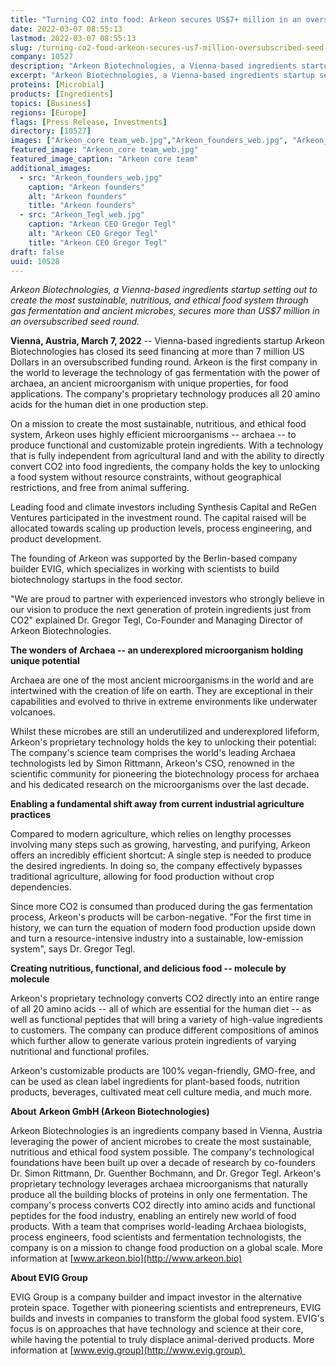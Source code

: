 ```yaml
---
title: "Turning CO2 into food: Arkeon secures US$7+ million in an oversubscribed seed round"
date: 2022-03-07 08:55:13
lastmod: 2022-03-07 08:55:13
slug: /turning-co2-food-arkeon-secures-us7-million-oversubscribed-seed-round
company: 10527
description: "Arkeon Biotechnologies, a Vienna-based ingredients startup setting out to create the most sustainable, nutritious, and ethical food system through gas fermentation and ancient microbes, secures more than US$7 million in an oversubscribed seed round."
excerpt: "Arkeon Biotechnologies, a Vienna-based ingredients startup setting out to create the most sustainable, nutritious, and ethical food system through gas fermentation and ancient microbes, secures more than US$7 million in an oversubscribed seed round."
proteins: [Microbial]
products: [Ingredients]
topics: [Business]
regions: [Europe]
flags: [Press Release, Investments]
directory: [10527]
images: ["Arkeon_core team_web.jpg","Arkeon_founders_web.jpg", "Arkeon_Tegl_web.jpg"]
featured_image: "Arkeon_core team_web.jpg"
featured_image_caption: "Arkeon core team"
additional_images:
  - src: "Arkeon_founders_web.jpg"
    caption: "Arkeon founders"
    alt: "Arkeon founders"
    title: "Arkeon founders"
  - src: "Arkeon_Tegl_web.jpg"
    caption: "Arkeon CEO Gregor Tegl"
    alt: "Arkeon CEO Gregor Tegl"
    title: "Arkeon CEO Gregor Tegl"
draft: false
uuid: 10528
---
```

*Arkeon Biotechnologies, a Vienna-based ingredients startup setting out
to create the most sustainable, nutritious, and ethical food system
through gas fermentation and ancient microbes, secures more than US\$7
million in an oversubscribed seed round.*

**Vienna, Austria, March 7, 2022** \-- Vienna-based ingredients startup
Arkeon Biotechnologies has closed its seed financing at more than 7
million US Dollars in an oversubscribed funding round. Arkeon is the
first company in the world to leverage the technology of gas
fermentation with the power of archaea, an ancient microorganism with
unique properties, for food applications. The company's proprietary
technology produces all 20 amino acids for the human diet in one
production step.

On a mission to create the most sustainable, nutritious, and ethical
food system, Arkeon uses highly efficient microorganisms -- archaea --
to produce functional and customizable protein ingredients. With a
technology that is fully independent from agricultural land and with the
ability to directly convert CO2 into food ingredients, the company holds
the key to unlocking a food system without resource constraints, without
geographical restrictions, and free from animal suffering.

Leading food and climate investors including Synthesis Capital and ReGen
Ventures participated in the investment round. The capital raised will
be allocated towards scaling up production levels, process engineering,
and product development.

The founding of Arkeon was supported by the Berlin-based company builder
EVIG, which specializes in working with scientists to build
biotechnology startups in the food sector.

"We are proud to partner with experienced investors who strongly believe
in our vision to produce the next generation of protein ingredients just
from CO2" explained Dr. Gregor Tegl, Co-Founder and Managing Director of
Arkeon Biotechnologies.

**The wonders of Archaea -- an underexplored microorganism holding
unique potential**

Archaea are one of the most ancient microorganisms in the world and are
intertwined with the creation of life on earth. They are exceptional in
their capabilities and evolved to thrive in extreme environments like
underwater volcanoes.

Whilst these microbes are still an underutilized and underexplored
lifeform, Arkeon's proprietary technology holds the key to unlocking
their potential: The company's science team comprises the world's
leading Archaea technologists led by Simon Rittmann, Arkeon's CSO,
renowned in the scientific community for pioneering the biotechnology
process for archaea and his dedicated research on the microorganisms
over the last decade.

**Enabling a fundamental shift away from current industrial agriculture
practices**

Compared to modern agriculture, which relies on lengthy processes
involving many steps such as growing, harvesting, and purifying, Arkeon
offers an incredibly efficient shortcut: A single step is needed to
produce the desired ingredients. In doing so, the company effectively
bypasses traditional agriculture, allowing for food production without
crop dependencies.

Since more CO2 is consumed than produced during the gas fermentation
process, Arkeon's products will be carbon-negative. "For the first time
in history, we can turn the equation of modern food production upside
down and turn a resource-intensive industry into a sustainable,
low-emission system", says Dr. Gregor Tegl.

**Creating nutritious, functional, and delicious food -- molecule by
molecule**

Arkeon's proprietary technology converts CO2 directly into an entire
range of all 20 amino acids -- all of which are essential for the human
diet -- as well as functional peptides that will bring a variety of
high-value ingredients to customers. The company can produce different
compositions of aminos which further allow to generate various protein
ingredients of varying nutritional and functional profiles.

Arkeon's customizable products are 100% vegan-friendly, GMO-free, and
can be used as clean label ingredients for plant-based foods, nutrition
products, beverages, cultivated meat cell culture media, and much more.

**About** **Arkeon GmbH (Arkeon Biotechnologies)**

Arkeon Biotechnologies is an ingredients company based in Vienna,
Austria leveraging the power of ancient microbes to create the most
sustainable, nutritious and ethical food system possible. The company's
technological foundations have been built up over a decade of research
by co-founders Dr. Simon Rittmann, Dr. Guenther Bochmann, and Dr. Gregor
Tegl. Arkeon's proprietary technology leverages archaea microorganisms
that naturally produce all the building blocks of proteins in only one
fermentation. The company's process converts CO2 directly into amino
acids and functional peptides for the food industry, enabling an
entirely new world of food products. With a team that comprises
world-leading Archaea biologists, process engineers, food scientists and
fermentation technologists, the company is on a mission to change food
production on a global scale. More information at
[www.arkeon.bio](http://www.arkeon.bio)

**About EVIG Group**

EVIG Group is a company builder and impact investor in the alternative
protein space. Together with pioneering scientists and entrepreneurs,
EVIG builds and invests in companies to transform the global food
system. EVIG's focus is on approaches that have technology and science
at their core, while having the potential to truly displace
animal-derived products. More information at
[www.evig.group](http://www.evig.group) 
